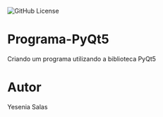 ![GitHub License](https://img.shields.io/github/license/yessalas/Program---PyQt5)

# Programa-PyQt5
Criando um programa utilizando a biblioteca PyQt5
# Autor
Yesenia Salas
